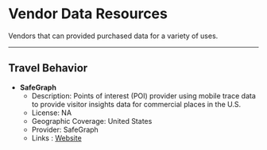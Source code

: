 # Vendor Data Resources
Vendors that can provided purchased data for a variety of uses.

---

## Travel Behavior

* **SafeGraph**
    * Description:  Points of interest (POI) provider using mobile trace data to provide visitor insights data for commercial places in the U.S.  
    * License: NA
    * Geographic Coverage: United States
    * Provider: SafeGraph
    * Links : [Website](https://www.safegraph.com/)
 